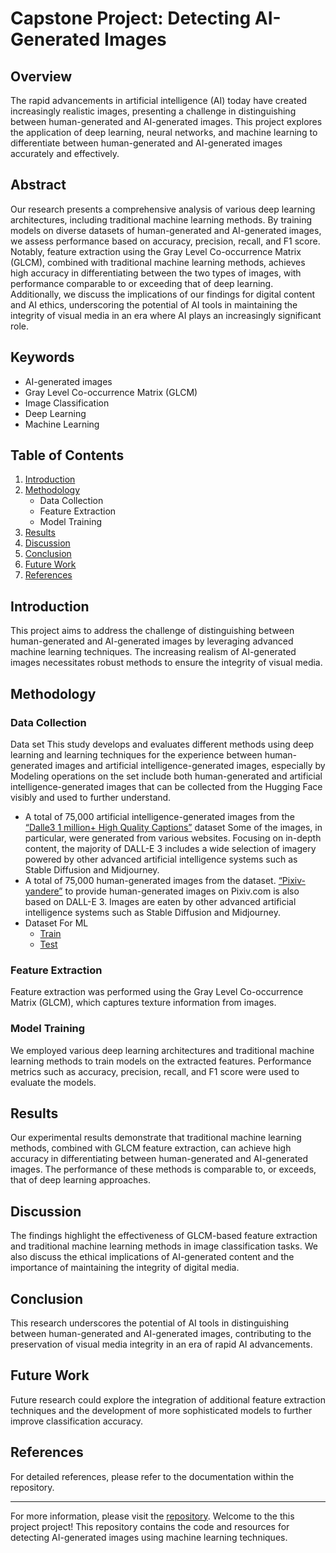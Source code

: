 # Capstone Project: Detecting AI-Generated Images

## Overview
The rapid advancements in artificial intelligence (AI) today have created increasingly realistic images, presenting a challenge in distinguishing between human-generated and AI-generated images. This project explores the application of deep learning, neural networks, and machine learning to differentiate between human-generated and AI-generated images accurately and effectively.

## Abstract
Our research presents a comprehensive analysis of various deep learning architectures, including traditional machine learning methods. By training models on diverse datasets of human-generated and AI-generated images, we assess performance based on accuracy, precision, recall, and F1 score. Notably, feature extraction using the Gray Level Co-occurrence Matrix (GLCM), combined with traditional machine learning methods, achieves high accuracy in differentiating between the two types of images, with performance comparable to or exceeding that of deep learning. Additionally, we discuss the implications of our findings for digital content and AI ethics, underscoring the potential of AI tools in maintaining the integrity of visual media in an era where AI plays an increasingly significant role.

## Keywords
- AI-generated images
- Gray Level Co-occurrence Matrix (GLCM)
- Image Classification
- Deep Learning
- Machine Learning

## Table of Contents
1. [Introduction](#introduction)
2. [Methodology](#methodology)
   - Data Collection
   - Feature Extraction
   - Model Training
3. [Results](#results)
4. [Discussion](#discussion)
5. [Conclusion](#conclusion)
6. [Future Work](#future-work)
7. [References](#references)

## Introduction
This project aims to address the challenge of distinguishing between human-generated and AI-generated images by leveraging advanced machine learning techniques. The increasing realism of AI-generated images necessitates robust methods to ensure the integrity of visual media.

## Methodology
### Data Collection
Data set This study develops and evaluates different methods using deep learning and learning techniques for the experience between human-generated images and artificial intelligence-generated images, especially by Modeling operations on the set include both human-generated and artificial intelligence-generated images that can be collected from the Hugging Face visibly and used to further understand.
 - A total of 75,000 artificial intelligence-generated images from the [“Dalle3 1 million+ High Quality Captions”](https://huggingface.co/datasets/ProGamerGov/synthetic-dataset-1m-dalle3-high-quality-captions) dataset Some of the images, in particular, were generated from various websites. Focusing on in-depth content, the majority of DALL-E 3 includes a wide selection of imagery powered by other advanced artificial intelligence systems such as Stable Diffusion and Midjourney.
 - A total of 75,000 human-generated images from the dataset.  [“Pixiv-yandere”](https://huggingface.co/datasets/haor/pixiv-yandere) to provide human-generated images on Pixiv.com is also based on DALL-E 3. Images are eaten by other advanced artificial intelligence systems such as Stable Diffusion and Midjourney.
 - Dataset For ML
    - [Train](https://drive.google.com/file/d/1-Xu8c8i3ZNbvX3kAthpGJ_0QOnR91joN/view?usp=drive_link)
    - [Test](https://drive.google.com/file/d/1joPc_WUAGdMnRf98d2vri_Joq4XrL16_/view?usp=drive_link)

### Feature Extraction
Feature extraction was performed using the Gray Level Co-occurrence Matrix (GLCM), which captures texture information from images.

### Model Training
We employed various deep learning architectures and traditional machine learning methods to train models on the extracted features. Performance metrics such as accuracy, precision, recall, and F1 score were used to evaluate the models.

## Results
Our experimental results demonstrate that traditional machine learning methods, combined with GLCM feature extraction, can achieve high accuracy in differentiating between human-generated and AI-generated images. The performance of these methods is comparable to, or exceeds, that of deep learning approaches.

## Discussion
The findings highlight the effectiveness of GLCM-based feature extraction and traditional machine learning methods in image classification tasks. We also discuss the ethical implications of AI-generated content and the importance of maintaining the integrity of digital media.

## Conclusion
This research underscores the potential of AI tools in distinguishing between human-generated and AI-generated images, contributing to the preservation of visual media integrity in an era of rapid AI advancements.

## Future Work
Future research could explore the integration of additional feature extraction techniques and the development of more sophisticated models to further improve classification accuracy.

## References
For detailed references, please refer to the documentation within the repository.

---

For more information, please visit the [repository](https://github.com/Checkmartyr/Capstone_Detecting_AIGenerated_Images.git).
Welcome to the this project project! This repository contains the code and resources for detecting AI-generated images using machine learning techniques.
